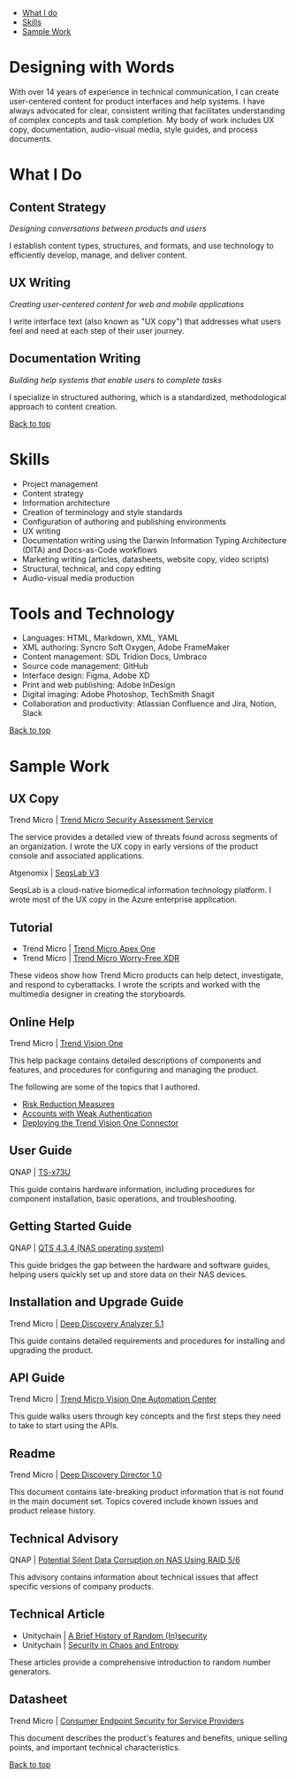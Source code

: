 - [What I do](#what-i-do)
- [Skills](#skills)
- [Sample Work](#sample-work)

# Designing with Words

With over 14 years of experience in technical communication, I can create user-centered content for product interfaces and help systems. I have always advocated for clear, consistent writing that facilitates understanding of complex concepts and task completion. My body of work includes UX copy, documentation, audio-visual media, style guides, and process documents.

# What I Do

## Content Strategy

_Designing conversations between products and users_

I establish content types, structures, and formats, and use technology to efficiently develop, manage, and deliver content.

## UX Writing

_Creating user-centered content for web and mobile applications_

I write interface text (also known as "UX copy") that addresses what users feel and need at each step of their user journey.

## Documentation Writing

_Building help systems that enable users to complete tasks_

I specialize in structured authoring, which is a standardized, methodological approach to content creation.

[Back to top](#designing-with-words)

# Skills

- Project management
- Content strategy
- Information architecture
- Creation of terminology and style standards
- Configuration of authoring and publishing environments
- UX writing
- Documentation writing using the Darwin Information Typing Architecture (DITA) and Docs-as-Code workflows
- Marketing writing (articles, datasheets, website copy, video scripts)
- Structural, technical, and copy editing
- Audio-visual media production

# Tools and Technology

- Languages: HTML, Markdown, XML, YAML
- XML authoring: Syncro Soft Oxygen, Adobe FrameMaker
- Content management: SDL Tridion Docs, Umbraco
- Source code management: GitHub
- Interface design: Figma, Adobe XD
- Print and web publishing: Adobe InDesign
- Digital imaging: Adobe Photoshop, TechSmith Snagit
- Collaboration and productivity: Atlassian Confluence and Jira, Notion, Slack

[Back to top](#designing-with-words)

# Sample Work

## UX Copy

Trend Micro | [Trend Micro Security Assessment Service](https://resources.trendmicro.com/security-assessment-service-us.html)  

The service provides a detailed view of threats found across segments of an organization. I wrote the UX copy in early versions of the product console and associated applications.   

Atgenomix | [SeqsLab V3](https://azuremarketplace.microsoft.com/en-us/marketplace/apps/atgenomix.seqslab-v3-azapp)

SeqsLab is a cloud-native biomedical information technology platform. I wrote most of the UX copy in the Azure enterprise application.  

## Tutorial

- Trend Micro | [Trend Micro Apex One](https://www.youtube.com/watch?v=DLiZcT7HzjU)  
- Trend Micro | [Trend Micro Worry-Free XDR](https://www.youtube.com/watch?v=4QEUy3pzZOU)  

These videos show how Trend Micro products can help detect, investigate, and respond to cyberattacks. I wrote the scripts and worked with the multimedia designer in creating the storyboards.

## Online Help 

Trend Micro | [Trend Vision One](https://docs.trendmicro.com/en-us/enterprise/trend-micro-xdr-help/Home)

This help package contains detailed descriptions of components and features, and procedures for configuring and managing the product.

The following are some of the topics that I authored.
- [Risk Reduction Measures](https://web.archive.org/web/20230310011607/https://docs.trendmicro.com/en-us/enterprise/trend-micro-vision-one/security-posture-gro/identity-and-risk-in/risk-insights/cloud-app-risk-index/riskreductionmeasure.aspx)
- [Accounts with Weak Authentication](https://web.archive.org/web/20230317022609/https://docs.trendmicro.com/en-us/enterprise/trend-vision-one-olh/security-posture-gro/executivedashboard/exposureoverview/accountsweakauthenti.aspx)
- [Deploying the Trend Vision One Connector](https://web.archive.org/web/20230317030954/https://docs.trendmicro.com/en-us/enterprise/trend-vision-one/common-apps/third-party-integrat/azuresentinel-connec/azuresentinel-connec_002.aspx)

## User Guide

QNAP | [TS-x73U](https://github.com/jillian-maroket/profile/blob/40ae0e605d7083d0c300471e01aa453f03b16cbd/docs/TS-x73U-UG-06-en.pdf)

This guide contains hardware information, including procedures for component installation, basic operations, and troubleshooting.

## Getting Started Guide

QNAP | [QTS 4.3.4 (NAS operating system)](https://github.com/jillian-maroket/profile/blob/40ae0e605d7083d0c300471e01aa453f03b16cbd/docs/QTS4.3.4_GSG_en.pdf)

This guide bridges the gap between the hardware and software guides, helping users quickly set up and store data on their NAS devices.

## Installation and Upgrade Guide

Trend Micro | [Deep Discovery Analyzer 5.1](https://github.com/jillian-maroket/profile/blob/40ae0e605d7083d0c300471e01aa453f03b16cbd/docs/ddan_5.1_iug.pdf)

This guide contains detailed requirements and procedures for installing and upgrading the product.

## API Guide

Trend Micro | [Trend Micro Vision One Automation Center](https://automation.trendmicro.com/xdr/Guides/Getting-Started)

This guide walks users through key concepts and the first steps they need to take to start using the APIs.

## Readme

Trend Micro | [Deep Discovery Director 1.0](https://github.com/jillian-maroket/profile/blob/40ae0e605d7083d0c300471e01aa453f03b16cbd/docs/ddd_1.0_readme.txt)

This document contains late-breaking product information that is not found in the main document set. Topics covered include known issues and product release history.

## Technical Advisory

QNAP | [Potential Silent Data Corruption on NAS Using RAID 5/6](https://www.qnap.com/en/technical-advisory/tec-201707-01)

This advisory contains information about technical issues that affect specific versions of company products.

## Technical Article

- Unitychain | [A Brief History of Random (In)security](https://www.unitychain.io/blog/a-brief-history-of-random-insecurity/)
- Unitychain | [Security in Chaos and Entropy](https://www.unitychain.io/blog/true-random-number-generators/)

These articles provide a comprehensive introduction to random number generators.

## Datasheet

Trend Micro | [Consumer Endpoint Security for Service Providers](https://github.com/jillian-maroket/profile/blob/a9c1f0f3e7eff95d34860c70a27ddb616048d15d/docs/xsp-consumer-endpoint-security-datasheet-en.pdf)

This document describes the product's features and benefits, unique selling points, and important technical characteristics.

[Back to top](#designing-with-words)
